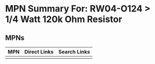 



# MPN Summary For: RW04-O124 > 1/4 Watt 120k Ohm Resistor

## MPNs
  

|MPN|Direct Links|Search Links|
| :--- | :--- | :--- |
||||
